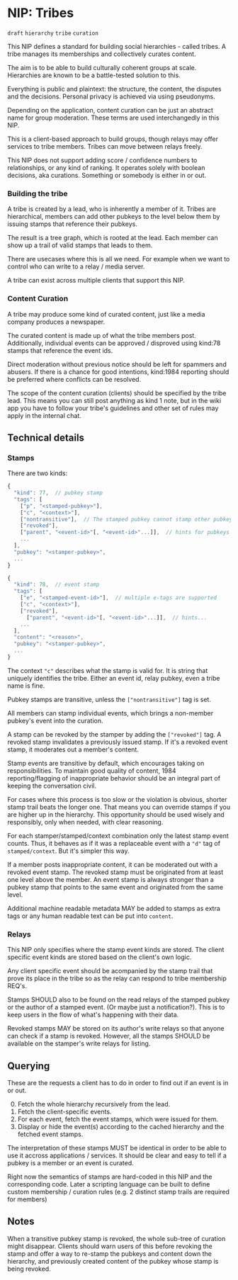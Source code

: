 # NIP: Tribes

`draft` `hierarchy` `tribe` `curation`

This NIP defines a standard for building social hierarchies - called tribes. A tribe manages its memberships and collectively curates content.

The aim is to be able to build culturally coherent groups at scale. Hierarchies are known to be a battle-tested solution to this.

Everything is public and plaintext: the structure, the content, the disputes and the decisions. Personal privacy is achieved via using pseudonyms.

Depending on the application, content curation can be just an abstract name for group moderation. These terms are used interchangedly in this NIP.

This is a client-based approach to build groups, though relays may offer services to tribe members. Tribes can move between relays freely.

This NIP does not support adding score / confidence numbers to relationships, or any kind of ranking. It operates solely with boolean decisions, aka curations. Something or somebody is either in or out.

### Building the tribe

A tribe is created by a lead, who is inherently a member of it. Tribes are hierarchical, members can add other pubkeys to the level below them by issuing stamps that reference their pubkeys.

The result is a tree graph, which is rooted at the lead. Each member can show up a trail of valid stamps that leads to them.

There are usecases where this is all we need. For example when we want to control who can write to a relay / media server.

A tribe can exist across multiple clients that support this NIP.

### Content Curation

A tribe may produce some kind of curated content, just like a media company produces a newspaper.

The curated content is made up of what the tribe members post. Additionally, individual events can be approved / disproved using kind:78 stamps that reference the event ids.

Direct moderation without previous notice should be left for spammers and abusers. If there is a chance for good intentions, kind:1984 reporting should be preferred where conflicts can be resolved.

The scope of the content curation (clients) should be specified by the tribe lead. This means you can still post anything as kind 1 note, but in the wiki app you have to follow your tribe's guidelines and other set of rules may apply in the internal chat.

## Technical details

### Stamps
There are two kinds:
```js
{
  "kind": 77,  // pubkey stamp
  "tags": [
    ["p", "<stamped-pubkey>"],
    ["c", "<context>"],
    ["nontransitive"],  // The stamped pubkey cannot stamp other pubkeys.
    ["revoked"],
    ["parent", "<event-id>"[, "<event-id>"...]],  // hints for pubkeys in levels above
    ...
  ],
  "pubkey": "<stamper-pubkey>",
  ...
}
```

```js
{
  "kind": 78,  // event stamp
  "tags": [
    ["e", "<stamped-event-id>"],  // multiple e-tags are supported
    ["c", "<context>"],
    ["revoked"],
	  ["parent", "<event-id>"[, "<event-id>"...]],  // hints...
    ...
  ],
  "content": "<reason>",
  "pubkey": "<stamper-pubkey>",
  ...
}
```

The context `"c"` describes what the stamp is valid for.
It is string that uniquely identifies the tribe. Either an event id, relay pubkey, even a tribe name is fine.

Pubkey stamps are transitive, unless the `["nontransitive"]` tag is set.

All members can stamp individual events, which brings a non-member pubkey's event into the curation.

A stamp can be revoked by the stamper by adding the `["revoked"]` tag. A revoked stamp invalidates a previously issued stamp. If it's a revoked event stamp, it moderates out a member's content.

Stamp events are transitive by default, which encourages taking on responsibilities. To maintain good quality of content, 1984 reporting/flagging of inappropriate behavior should be an integral part of keeping the conversation civil.

For cases where this process is too slow or the violation is obvious, shorter stamp trail beats the longer one. That means you can override stamps if you are higher up in the hierarchy. This opportunity should be used wisely and responsibly, only when needed, with clear reasoning.

For each stamper/stamped/context combination only the latest stamp event counts. Thus, it behaves as if it was a replaceable event with a `"d"` tag of `stamped/context`. But it's simpler this way.

If a member posts inappropriate content, it can be moderated out with a revoked event stamp. The revoked stamp must be originated from at least one level above the member. An event stamp is always stronger than a pubkey stamp that points to the same event and originated from the same level.

Additional machine readable metadata MAY be added to stamps as extra tags or any human readable text can be put into `content`.

### Relays

This NIP only specifies where the stamp event kinds are stored.
The client specific event kinds are stored based on the client's own logic.

Any client specific event should be acompanied by the stamp trail that prove its place in the tribe so as the relay can respond to tribe membership REQ's.

Stamps SHOULD also to be found on the read relays of the stamped pubkey or the author of a stamped event. (Or maybe just a notification?). This is to keep users in the flow of what's happening with their data.

Revoked stamps MAY be stored on its author's write relays so that anyone can check if a stamp is revoked. However, all the stamps SHOULD be available on the stamper's write relays for listing.

## Querying

These are the requests a client has to do in order to find out if an event is in or out.

0. Fetch the whole hierarchy recursively from the lead.
1. Fetch the client-specific events.
2. For each event, fetch the event stamps, which were issued for them.
3. Display or hide the event(s) according to the cached hierarchy and the fetched event stamps.

The interpretation of these stamps MUST be identical in order to be able to use it accross applications / services.
It should be clear and easy to tell if a pubkey is a member or an event is curated.

Right now the semantics of stamps are hard-coded in this NIP and the corresponding code. Later a scripting language can be built to define custom membership / curation rules (e.g. 2 distinct stamp trails are required for members)

## Notes

When a transitive pubkey stamp is revoked, the whole sub-tree of curation might disappear. Clients should warn users of this before revoking the stamp and offer a way to re-stamp the pubkeys and content down the hierarchy, and previously created content of the pubkey whose stamp is being revoked.
